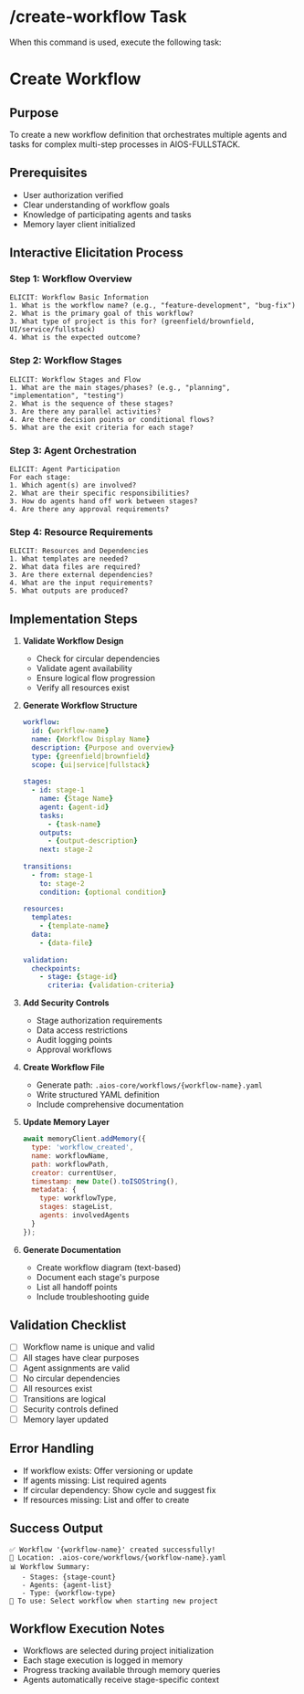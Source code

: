 # /create-workflow Task

When this command is used, execute the following task:

# Create Workflow

## Purpose
To create a new workflow definition that orchestrates multiple agents and tasks for complex multi-step processes in AIOS-FULLSTACK.

## Prerequisites
- User authorization verified
- Clear understanding of workflow goals
- Knowledge of participating agents and tasks
- Memory layer client initialized

## Interactive Elicitation Process

### Step 1: Workflow Overview
```
ELICIT: Workflow Basic Information
1. What is the workflow name? (e.g., "feature-development", "bug-fix")
2. What is the primary goal of this workflow?
3. What type of project is this for? (greenfield/brownfield, UI/service/fullstack)
4. What is the expected outcome?
```

### Step 2: Workflow Stages
```
ELICIT: Workflow Stages and Flow
1. What are the main stages/phases? (e.g., "planning", "implementation", "testing")
2. What is the sequence of these stages?
3. Are there any parallel activities?
4. Are there decision points or conditional flows?
5. What are the exit criteria for each stage?
```

### Step 3: Agent Orchestration
```
ELICIT: Agent Participation
For each stage:
1. Which agent(s) are involved?
2. What are their specific responsibilities?
3. How do agents hand off work between stages?
4. Are there any approval requirements?
```

### Step 4: Resource Requirements
```
ELICIT: Resources and Dependencies
1. What templates are needed?
2. What data files are required?
3. Are there external dependencies?
4. What are the input requirements?
5. What outputs are produced?
```

## Implementation Steps

1. **Validate Workflow Design**
   - Check for circular dependencies
   - Validate agent availability
   - Ensure logical flow progression
   - Verify all resources exist

2. **Generate Workflow Structure**
   ```yaml
   workflow:
     id: {workflow-name}
     name: {Workflow Display Name}
     description: {Purpose and overview}
     type: {greenfield|brownfield}
     scope: {ui|service|fullstack}
     
   stages:
     - id: stage-1
       name: {Stage Name}
       agent: {agent-id}
       tasks:
         - {task-name}
       outputs:
         - {output-description}
       next: stage-2
       
   transitions:
     - from: stage-1
       to: stage-2
       condition: {optional condition}
       
   resources:
     templates:
       - {template-name}
     data:
       - {data-file}
       
   validation:
     checkpoints:
       - stage: {stage-id}
         criteria: {validation-criteria}
   ```

3. **Add Security Controls**
   - Stage authorization requirements
   - Data access restrictions
   - Audit logging points
   - Approval workflows

4. **Create Workflow File**
   - Generate path: `.aios-core/workflows/{workflow-name}.yaml`
   - Write structured YAML definition
   - Include comprehensive documentation

5. **Update Memory Layer**
   ```javascript
   await memoryClient.addMemory({
     type: 'workflow_created',
     name: workflowName,
     path: workflowPath,
     creator: currentUser,
     timestamp: new Date().toISOString(),
     metadata: {
       type: workflowType,
       stages: stageList,
       agents: involvedAgents
     }
   });
   ```

6. **Generate Documentation**
   - Create workflow diagram (text-based)
   - Document each stage's purpose
   - List all handoff points
   - Include troubleshooting guide

## Validation Checklist
- [ ] Workflow name is unique and valid
- [ ] All stages have clear purposes
- [ ] Agent assignments are valid
- [ ] No circular dependencies
- [ ] All resources exist
- [ ] Transitions are logical
- [ ] Security controls defined
- [ ] Memory layer updated

## Error Handling
- If workflow exists: Offer versioning or update
- If agents missing: List required agents
- If circular dependency: Show cycle and suggest fix
- If resources missing: List and offer to create

## Success Output
```
✅ Workflow '{workflow-name}' created successfully!
📁 Location: .aios-core/workflows/{workflow-name}.yaml
📊 Workflow Summary:
   - Stages: {stage-count}
   - Agents: {agent-list}
   - Type: {workflow-type}
🚀 To use: Select workflow when starting new project
```

## Workflow Execution Notes
- Workflows are selected during project initialization
- Each stage execution is logged in memory
- Progress tracking available through memory queries
- Agents automatically receive stage-specific context